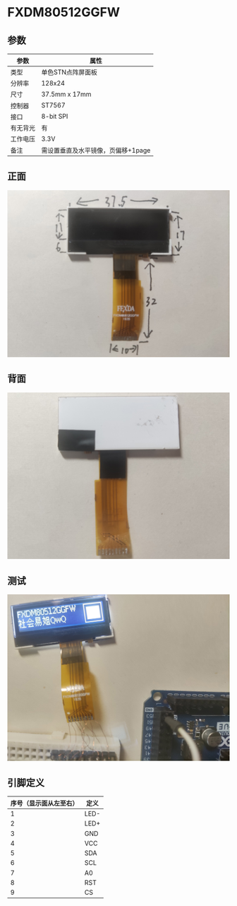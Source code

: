 # FXDM80512GGFW

## 参数

| 参数     | 属性                               |
| -------- | ---------------------------------- |
| 类型     | 单色STN点阵屏面板                  |
| 分辨率   | 128x24                             |
| 尺寸     | 37.5mm x 17mm                      |
| 控制器   | ST7567                             |
| 接口     | 8-bit SPI                          |
| 有无背光 | 有                                 |
| 工作电压 | 3.3V                               |
| 备注     | 需设置垂直及水平镜像，页偏移+1page |

## 正面

![正面](正面.jpg)

## 背面

![背面](背面.jpg)

## 测试

![测试](测试.jpg)

## 引脚定义

| 序号（显示面从左至右） | 定义 |
| ---------------------- | ---- |
| 1                      | LED- |
| 2                      | LED+ |
| 3                      | GND  |
| 4                      | VCC  |
| 5                      | SDA  |
| 6                      | SCL  |
| 7                      | A0   |
| 8                      | RST  |
| 9                      | CS   |